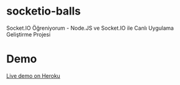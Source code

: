 # socketio-balls
Socket.IO Öğreniyorum - Node.JS ve Socket.IO ile Canlı Uygulama Geliştirme Projesi
# Demo
[Live demo on Heroku](https://socketio-online-balls.herokuapp.com/)
